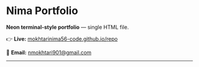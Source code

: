 # Nima Portfolio

**Neon terminal-style portfolio** — single HTML file.

👉 **Live:** [mokhtarinima56-code.github.io/repo](mokhtarinima56-code.github.io)

📧 **Email:** nmokhtari901@gmail.com

---
